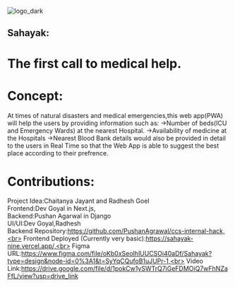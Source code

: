 ![logo_dark](https://github.com/radhesh1/CCS-hack/assets/65810521/add82192-9986-4389-b645-121b5d69c22a)
## Sahayak:
# The first call to medical help.

# Concept:
At times of natural disasters and medical emergencies,this web app(PWA) will help the users by providing information such as:
 ->Number of beds(ICU and Emergency Wards) at the nearest Hospital.
 ->Availability of medicine at the Hospitals
 ->Nearest Blood Bank details would also be provided in detail to the users in Real Time so that the Web App is able to suggest the best place according to their prefrence.

# Contributions:
Project Idea:Chaitanya Jayant and Radhesh Goel <br>
Frontend:Dev Goyal in Next.js,<br>
Backend:Pushan Agarwal in Django<br> 
UI/UI:Dev Goyal,Radhesh<br>
Backend Repository:https://github.com/PushanAgrawal/ccs-internal-hack,<br>
Frontend Deployed (Currently very basic):https://sahayak-nine.vercel.app/,<br>
Figma URL:https://www.figma.com/file/oKb0xSeoIhlUUCSOi40aDf/Sahayak?type=design&node-id=0%3A1&t=SyYqCQufoB1uJUPr-1,<br>
Video Link:https://drive.google.com/file/d/1pokCw1ySWTrQ7iGeFDMOiQ7wFhNZaFfL/view?usp=drive_link
